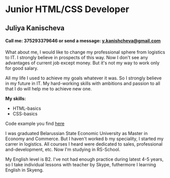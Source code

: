 # Junior HTML/CSS Developer 
## Juliya Kanischeva
#### Call me: **375293379646** or send a message: **y.kanishcheva@gmail.com**
What about me, I would like to change my professional sphere from logistics to IT. I strongly believe in prospects of this way. Now I don't see any advantages of current job except money. But it's not my way to work only for good salary. 

All my life I used to achieve my goals whatever it was. So I strongly believe in my future in IT. My hard-working skills with ambitions and passion to all that I do will help me to achieve new one.

**My skills:**
* HTML-basics
* CSS-basics

Code example you find [here](https://yuliya1988-hub.github.io/dogsutd/)

I was graduated Belarussian State Economic University as Master in Economy and Commerce. But I haven't worked b my speciality, I started my carrer in logistics. All courses I heard were dedicated to sales, professional and-development, etc.
Now I'm studying in RS-School.

My English level is B2. I've not had enough practice during latest 4-5 years, so I take individual lessons with teacher by Skype, futhermore I learning English in Skyeng. 
